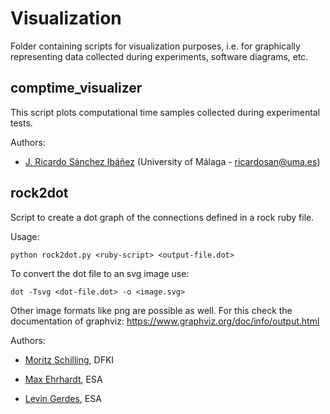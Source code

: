 # Visualization
Folder containing scripts for visualization purposes, i.e. for graphically representing
data collected during experiments, software diagrams, etc.

## comptime_visualizer
This script plots computational time samples collected during experimental tests.

Authors:
 - [J. Ricardo Sánchez Ibáñez](https://github.com/Ryk-San) (University of Málaga - ricardosan@uma.es)

## rock2dot

Script to create a dot graph of the connections defined in a rock ruby file.

Usage:
```
python rock2dot.py <ruby-script> <output-file.dot>
```


To convert the dot file to an svg image use:
```
dot -Tsvg <dot-file.dot> -o <image.svg>
```
Other image formats like png are possible as well. For this check the documentation of graphviz:
https://www.graphviz.org/doc/info/output.html

Authors:

 - [Moritz Schilling](https://github.com/m0rsch1), DFKI

 - [Max Ehrhardt](https://github.com/maxehrhardt), ESA

 - [Levin Gerdes](https://github.com/levingerdes), ESA
